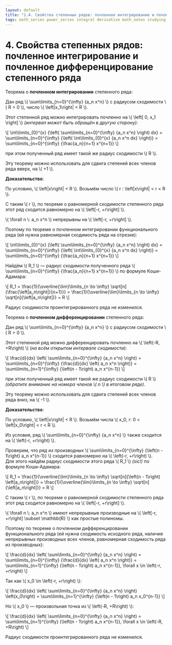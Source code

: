 ```yaml
---
layout: default
title: "1.4. Свойства степенных рядов: почленное интегрирование и почленное дифференцирование степенного ряда"
tags: math_series power_series integral derivative math_notes studying
---
```


# 4. Свойства степенных рядов: почленное интегрирование и почленное дифференцирование степенного ряда

Теорема о **почленном интегрировании** степенного ряда:

Дан ряд \\( \sum\limits_{n=0}^{\infty} {a_n x^n} \\) с радиусом сходимости \\( R > 0 \\), число \\( \left\|x_1\right\| < R \\).

Этот степенной ряд можно интегрировать почленно на \\( \left\[ 0, x_1 \right\] \\) *(интервал может быть обращён в&nbsp;другую сторону)*:

\\[ \int\limits_{0}^{x} {\left( \sum\limits_{n=0}^{\infty} {a_n x^n} \right) dx} = \sum\limits_{n=0}^{\infty} {\left( \int\limits_{0}^{x} {a_n x^n dx} \right)} = \sum\limits_{n=0}^{\infty} {\frac{a_n}{n+1} x^{n+1}} \\]

при этом полученный ряд имеет такой же радиус сходимости \\( R \\).

Эту теорему можно использовать для сдвига степеней всех членов ряда вверх, на \\( +1 \\).

**Доказательство**:

По условию, \\( \left\|x\right\| < R \\). Возьмём число \\( r : \left\|x\right\| < r < R \\).

С таким \\( r \\), по теореме о равномерной сходимости степенного ряда этот ряд сходится равномерно на \\( \left\[-r, +r\right\] \\).

\\( \forall n \\: a_n x^n \\) непрерывны на \\( \left\[-r, +r\right\] \\).

Поэтому по теореме о почленном интегрировании функционального ряда (ей нужна равномерная сходимость ряда на отрезке):

\\[ \int\limits_{0}^{x} {\left( \sum\limits_{n=0}^{\infty} {a_n x^n} \right) dx} = \sum\limits_{n=0}^{\infty} {\left( \int\limits_{0}^{x} {a_n x^n dx} \right)} = \sum\limits_{n=0}^{\infty} {\frac{a_n}{n+1} x^{n+1}} \\]

Найдём \\( R_1 \\) &mdash; радиус сходимости полученного ряда \\( \sum\limits_{n=0}^{\infty} {\frac{a_n}{n+1} x^{n+1}} \\) по формуле Коши-Адамара:

\\[ R_1 = \frac{1}{\overline{\lim}\limits_{n \to \infty} \sqrt[n]{\frac{\left\|a_n\right\|}{n+1}}} = \frac{1}{\overline{\lim}\limits_{n \to \infty} \sqrt[n]{\left\|a_n\right\|}} = R \\]

Радиус сходимости проинтегрированного ряда не изменился.

Теорема о **почленном дифференцировании** степенного ряда:

Дан ряд \\( \sum\limits_{n=0}^{\infty} {a_n x^n} \\) с радиусом сходимости \\( R > 0 \\).

Этот степенной ряд можно дифференцировать почленно на \\( \left(-R, +R\right) \\) (*на всём открытом интервале сходимости*):

\\[ \frac{d}{dx} \left( \sum\limits_{n=0}^{\infty} {a_n x^n} \right) = \sum\limits_{n=0}^{\infty} {\frac{d}{dx} \left( a_n x^n \right)} = \sum\limits_{n=1}^{\infty} {\left(n - 1\right) a_n x^{n-1}} \\]

при этом полученный ряд имеет такой же радиус сходимости \\( R \\) *(обратите внимание на номера членов \\( n \\) в итоговом ряде)*.

Эту теорему можно использовать для сдвига степеней всех членов ряда вниз, на \\( -1 \\).

**Доказательство**:

По условию, \\( \left\|x\right\| < R \\). Возьмём числа \\( x_0, r:  0 < \left\|x_0\right\| < r < R \\).

Из условия, ряд \\( \sum\limits_{n=0}^{\infty} {a_n x^n} \\) также сходится на \\( \left(-r, +r\right) \\).

Проверим, что *ряд из производных*  \\( \sum\limits_{n=0}^{\infty} {\left(n - 1\right) a_n x^{n-1}} \\) сходится равномерно на \\( \left(-r, +r\right) \\). Для&nbsp;этого найдём радиус сходимости этого ряда \\( R_1 \\) *(sic!)* по формуле Коши-Адамара:

\\[ R_1 = \frac{1}{\overline{\lim}\limits_{n \to \infty} \sqrt[n]{\left(n - 1\right) \left\|a_n\right\|}} = \frac{1}{\overline{\lim}\limits_{n \to \infty} \sqrt[n]{\left\|a_n\right\|}} = R \\]

С таким \\( r \\), по теореме о равномерной сходимости степенного ряда этот ряд сходится равномерно на \\( \left\[-r, +r\right\] \\).

\\( \forall n \\: a_n x^n \\) имеют непрерывные производные на \\( \left\[-r, +r\right\] \subset \mathbb{R} \\) как простые полиномы.

Поэтому по теореме о почленном дифференцировании функционального ряда (ей нужна сходимость исходного ряда, наличие непрерывных производных всех членов, равномерная сходимость ряда из производных):

\\[ \frac{d}{dx} \left( \sum\limits_{n=0}^{\infty} {a_n x^n} \right) = \sum\limits_{n=0}^{\infty} {\frac{d}{dx} \left( a_n x^n \right)} = \sum\limits_{n=1}^{\infty} {\left(n - 1\right) a_n x^{n-1}}, \forall x \in \left(-r, +r\right) \\]

Так как \\( x_0 \in \left(-r, +r\right) \\):

\\[ \frac{d}{dx} \left( \sum\limits_{n=0}^{\infty} {a_n x^n} \right) \left(x_0\right) = \sum\limits_{n=1}^{\infty} {\left(n - 1\right) a_n x_0^{n-1}} \\]

Но \\( x_0 \\) &mdash; произвольная точка из \\( \left(-R, +R\right) \\):

\\[ \frac{d}{dx} \left( \sum\limits_{n=0}^{\infty} {a_n x^n} \right) = \sum\limits_{n=1}^{\infty} {\left(n - 1\right) a_n x^{n-1}}, \forall x \in \left(-R, +R\right) \\]

Радиус сходимости проинтегрированного ряда не изменился.

